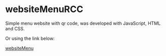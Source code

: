 # websiteMenuRCC
Simple menu website with qr code, was developed with JavaScript, HTML and CSS.

Or using the link below:

[websiteMenu](https://robertocam.github.io/websiteMenuRCC/)
